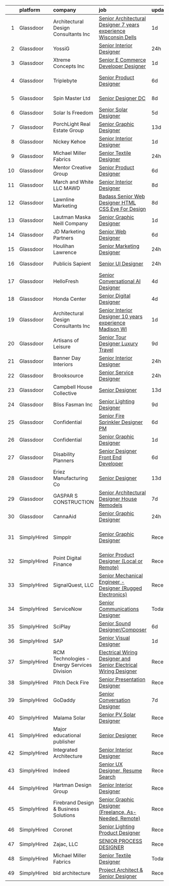 

|    | platform    | company                                     | job                                                                                                                                                                                                                                                                                                                                                                                                                                                                                                                                                                                                                                                                                                                                                                                                                                                                                                                                                                                                                                   | update_time   | location                       |
|---:|:------------|:--------------------------------------------|:--------------------------------------------------------------------------------------------------------------------------------------------------------------------------------------------------------------------------------------------------------------------------------------------------------------------------------------------------------------------------------------------------------------------------------------------------------------------------------------------------------------------------------------------------------------------------------------------------------------------------------------------------------------------------------------------------------------------------------------------------------------------------------------------------------------------------------------------------------------------------------------------------------------------------------------------------------------------------------------------------------------------------------------|:--------------|:-------------------------------|
|  1 | Glassdoor   | Architectural Design Consultants  Inc       | [Senior Architectural Designer   7 years experience  Wisconsin Dells ](https://www.glassdoor.com/partner/jobListing.htm?pos=115&ao=1110586&s=58&guid=00000180fa051e30884c4502873ff789&src=GD_JOB_AD&t=SR&vt=w&ea=1&cs=1_b9396d7c&cb=1653462081539&jobListingId=1007885880302&cpc=24DE9B19511D139F&jrtk=3-0-1g3t0a7k236iv001-1g3t0a7kgj47t800-d42fecb2ab234f8b--6NYlbfkN0AG-2uhC5U9fuVortC4wNzNlwtaG3jPaMU10X-BLgWeDfkeETNbVqR6xniy7QUEw6cqHMHQT0Wrf1JYPzMF7qyHP1RB-xfRmN_fDNkRs9KV8YovMNhaPnJjb4KgjJ_qlG34444MWtpRuvuTmiJ69PUK2YfFmzd7YrReliNzlP5SlYDBz3V7bNloAQbRIJnP5OasoxTwM9Lw1vKmt9H0h1Y1-XetmqndMr-mfQTkY6tv9Um3QR4up4L2sTP6_UjoXqYb5vtEgW5KIVLYSua-L395O8I1cU7ZFvGd6YPlZVznqcqCgKNoNFUFY42yQYBR4sNeg0z7KbDrwfW_IIuz7jPU5QgVcJvH2q7YT8lRK5-MY8E_bbVioE3gyGnDt1G9mkNF6rGp670iyd5ahcDG59a1ch8FoXWS28tM7KqOkk4PqdVVIWUEMG4B7-HlV2MZiAfMhaozBMnSjWKLAdTykYSbCUqwISn9gRlRyNjgM6pTouVA3UhG0VILELHik4zGTGw9QXZ6Y8ASgQ%3D%3D)                                                                                                           | 1d            | Wisconsin Dells, WI            |
|  2 | Glassdoor   | YossiG                                      | [Senior Interior Designer](https://www.glassdoor.com/partner/jobListing.htm?pos=120&ao=1110586&s=58&guid=00000180fa051e30884c4502873ff789&src=GD_JOB_AD&t=SR&vt=w&ea=1&cs=1_dc1e17e9&cb=1653462081540&jobListingId=1007889836203&cpc=6BDFADFCA66887C5&jrtk=3-0-1g3t0a7k236iv001-1g3t0a7kgj47t800-9b4eb64ad41fff52--6NYlbfkN0A4hgeKHdLyHgzaskNEvl2xXMVaueUT71iJOYpLYISQUI4874FyV4y-qxgJLy98E8tpByeuRzF3TvcgGo5KxO0G5TIPXuxLj869Cb_jE8MXheQ5yW1nof9oK02rxlKMVXeqNTjAxzakmD7opqNfHqK3C6R9zrZzn2QnbqILOALFOkZuw3dLEoZzf-QA1MLJJf19APnp5iwDVg8CxQ4U6rIELTjsuEf7AvRqFDaufLTedXSBbGygbMPldWs3arDtLPTK82kupH9Fn6czVpTKG3DjcQyhYnbYUXbeMJyjbYttwzesKv7hDvPPZDIkv-lIVyexoZ9AJlYI81fX76AzvDhfpQVE9CHFOaRDQdHSg44N-Fz4zKHJniN_jRO4jtNrhBaBYWCNcw6lsv3w3EJqaxOfZrc8LV8gLfiF9O_5Ffo62Kgynkz_XbWaV6KlLcMbuM8f4tAI4kaLVriOWw21uvvZnMLtWiiYcG1uEJ04Zd-Zfkvg1qKS9m78_3nou0tY3vt9qUhyAS1lEA%3D%3D)                                                                                                                                                       | 24h           | Brooklyn, NY                   |
|  3 | Glassdoor   | Xtreme Concepts Inc                         | [Senior E Commerce Developer   Designer](https://www.glassdoor.com/partner/jobListing.htm?pos=107&ao=1110586&s=58&guid=00000180fa051e30884c4502873ff789&src=GD_JOB_AD&t=SR&vt=w&ea=1&cs=1_d8c5ddaf&cb=1653462081538&jobListingId=1007885677887&cpc=89EC99896709E7C2&jrtk=3-0-1g3t0a7k236iv001-1g3t0a7kgj47t800-02a030a02ba8c3d5--6NYlbfkN0CQqnLIWsU0Hd9mAM9CPr_t6tpjjVh6VHQGynQ4AbzrOKu5-7YkYb5W1DfF2U8Q6qYXVKC7qwWIO3SjMGMtpnbLHrqou4G812NaCnniwGPQY_yCzTFesTuAzoLP0keihL2qI8zgbEeuGQhmUp9yuzY2wDNKy7ASTrjRlRh3CxLul9FGjDuRvDaFE5QFZIKhdwfBV2ZOjsZrjanfPCr3Qc10PrdLgNFhFn2j7kiNXhY91tvgniPImV9GVFWEvxLAndBQBFsVVtePrnAWvB8Hr17pIe2GUoSy-50R41z5hhgOqNKYVt61JSk9azkDZJAr8NwofuZNcKd-UV0orVN3UNbOQJf0ADPKECXektW5UMAjKWpaCjvi-17OQsJm-9R9I-pLCqZbvaEo8F3Y71n9GYuDrV5NCRbwMOeg7soJyXr6dxwS_yE6nHpbfq6z4ACVSnCYiL84de-GPgLq4N3XbDZ9dUsHutCRWZWhxCHpMnkb3ulHwRONFBrNFyruhY_atvjt-02aLScSXnA5jk6-cDVC)                                                                                                                                     | 1d            | Nashville, TN                  |
|  4 | Glassdoor   | Triplebyte                                  | [Senior Product Designer](https://www.glassdoor.com/partner/jobListing.htm?pos=117&ao=1110586&s=58&guid=00000180fa051e30884c4502873ff789&src=GD_JOB_AD&t=SR&vt=w&cs=1_fbdd31e1&cb=1653462081539&jobListingId=1007873525022&cpc=292986E5893862A2&jrtk=3-0-1g3t0a7k236iv001-1g3t0a7kgj47t800-01ec9b6fc75b3f50--6NYlbfkN0CCbOqLFAkE17MDkfB5QkeK_R8bo7qf9dndHNr_grrY-M2PimVRp2mNAKyxRM1ODzeHwg21ohp7T-PgQD5Q0DQ7Bu6az0jvkb-0xgvgEVUxWyxNsmI83FIAReyVu34Avycm5I4MnmZgPFFYwybqbwj_c0HMX7t9ih3fG-UDxz1aY12QvJksPdVsZIhGjG1tl2upXLnumsP9Qy-6SprzvdtPYxn_KGp9GdM9TCEcAaPUcMQzmNoKdLQ-iHpEzjmSs4OC59Q-ppbsrbrIxNg2orISb6F2fO-5aJy0EbLn1ZZMZsCaBEgrZLCWXDMA41ITqD0tjaSCntv_l7opLmA0PKmOuyeMpQufSncpoCnfceEv0MzsoQczk9PVojP6HbOCfn08FsVIWQciPFfG1CIEQcEF1Sndqh6EhOfywj_7iir0VHG5ybOqWK6B7DUfFMi7uQk%3D)                                                                                                                                                                                                                                           | 6d            | San Francisco, CA              |
|  5 | Glassdoor   | Spin Master Ltd                             | [Senior Designer  DC](https://www.glassdoor.com/partner/jobListing.htm?pos=125&ao=1110586&s=58&guid=00000180fa051e30884c4502873ff789&src=GD_JOB_AD&t=SR&vt=w&cs=1_c50c3b9d&cb=1653462081540&jobListingId=1007868309555&cpc=B576E40E3A51D23B&jrtk=3-0-1g3t0a7k236iv001-1g3t0a7kgj47t800-caa174c076a50136--6NYlbfkN0BvH3A8keRzMSHNNzpo8GRtlYiokHfs7hRv1iTbqYJ_v3EUQjdtkMnPMFLtVYawuvXHVmljPix0zXyhQRGzi_RTFGE2YsZ8j_U5QrmYTlW334wS0oEbZuiowsdxM92Q2idWA036dSU455XPaTisHVlyG2EjA4kMHr_93ZpyXvZYjcs_PhVJIFrQ8Ib1froq2C1H1n6kPxM8mtt_4622A8z2dNhDCqUhSkTpPSn0Kl0Huh6NlZx6qDpcWqvGcnuOtYWEGwHarZsJjGXt_1ByaWo9oDjfijK-C2Uk4iaRfSXA1xQ1p6S6lkTlDWSVIXNgF6wKvNApDlfpWTfpQxmTkkJVAL_9TATVnLRJtTPF9ZcruCqTed-vq6XQ5mVWgfkQHcjabwywKkoIDfXf2hQ4cn9mx86-XbBIJ-uY56IKFYZ1GXxZYbmVXbHN-17tUVRdPwcG5sH_H2KbZ38P06cmBnaEm7RO5UPyOJXcgKFW2doJxZyeoG5Gm3XonRTUDeSJOQJmXGzngc6gXuIIuOopaKjtr5roYaxx3qKas3UL5CadbY69gl70FgVQQCLUhKWTNAYxjzDKUXbld5_9f6nl-EcO8YOBWlYxcuNJHxUgahsWP_5hHltawfC0EKz_aZLBWETTNjnXSO_loVE7x5HnFsi4Nk7W4B_Uoo3R8CKlokmktA%3D%3D) | 8d            | Los Angeles, CA                |
|  6 | Glassdoor   | Solar Is Freedom                            | [Senior Solar Designer](https://www.glassdoor.com/partner/jobListing.htm?pos=128&ao=1110586&s=58&guid=00000180fa051e30884c4502873ff789&src=GD_JOB_AD&t=SR&vt=w&ea=1&cs=1_6a5c79a6&cb=1653462081541&jobListingId=1007877067308&cpc=F41FEAB56D215062&jrtk=3-0-1g3t0a7k236iv001-1g3t0a7kgj47t800-a651be249914b213--6NYlbfkN0BjCAoZKlRjrqyz2dliieRtC1p7Z9BxPBNQch0zgjZ9oRlk8BI86AXqelJPgre5wCsT3ngma9vUx8HpMarlvnDIKU_9TlEEB4t59QPXnXwId9eFrPIc7ZQtRDLKW7thQxHb5pJi6nv4UTqcBnv23aampv_sJ9QPLl5avMP40OY_t_xN-hEBFcbxANYuF0NGdCxbx_G2mBiowLaJisDfkkeACqlx9HjBGU8pONFrSBgDHen25eXqwNTmmt_1eyi-NgYsCPbKBkN0_MHT-bjepdq7xJ7KfzZarFiZTH-NRTGr47m7ZgOZlgv_8olOwCAU-FzsZTxs3c9Vt7WmUAHsAFGt1Z0MCDycXGsNboOhHcVVKzWIRvgC57TMpUUFbGsHjTk46yWlA_3CHy6Y7b8rRk3JQLspUo-Fz9rdYczIrD0i9a0ACdRzaVjp7Yw7F8nYufpz5POs5IFZP1ENjI6vEy0HUXhDkkQAsT_nQDCR-CP3_EDH-_YqzGqQ)                                                                                                                                                                                      | 5d            | Remote                         |
|  7 | Glassdoor   | PorchLight Real Estate Group                | [Senior Graphic Designer](https://www.glassdoor.com/partner/jobListing.htm?pos=110&ao=1110586&s=58&guid=00000180fa051e30884c4502873ff789&src=GD_JOB_AD&t=SR&vt=w&ea=1&cs=1_052ad912&cb=1653462081538&jobListingId=1007854243207&cpc=FB91BA2009EB6168&jrtk=3-0-1g3t0a7k236iv001-1g3t0a7kgj47t800-4ab573b709d7609e--6NYlbfkN0AO-lx13pzomzdSppJUWL3QXsQT8oyFk4U4LWH8QC50Cj8lN75eTS95qoxEy2ovK3F2sgMwT-8MW1p5eo9zMzLa74HWTVQU3s-MY9RWGQXnH6ERQnbMnGNSJy0yX5PcmdmWWVKiPMY4_SNe6iogdrcrKLllp53KlQ4OjohaiZjmxT0536ikh5Om555LXEA1NUM5v2omSz3ZgLbYOlZUOEgVf0jmchx_A-YE4NBraah5RzLCPg5Nbo_eWqxkEcbmXwvn_PkHBYzJVe45qaTCM0CRerHPzQTYldLBrewOnKKQCqhLYdKPFjItu_huFQLqABD7TrzEk68mHZnZd-CdE7Gnb5b4o_jx-psu2JOiG4uBUoWyqc3EyBXJxlw0_I1XXYEjW7IdwLjDRTavhbPZj1rvojg-aRfnEB0vDfXfGBJI_hy74DkSMgth621LE-9_ZDRCDmAmenUdK5642OsDJ-1iCnua5VNugTcZUW3cOL7MKIAhCjajdLKagWdVD83VXxpi3BK50lrO-Q%3D%3D)                                                                                                                                                        | 13d           | Denver, CO                     |
|  8 | Glassdoor   | Nickey Kehoe                                | [Senior Interior Designer](https://www.glassdoor.com/partner/jobListing.htm?pos=114&ao=1110586&s=58&guid=00000180fa051e30884c4502873ff789&src=GD_JOB_AD&t=SR&vt=w&ea=1&cs=1_702386b5&cb=1653462081539&jobListingId=1007886379534&cpc=9900C911F071612A&jrtk=3-0-1g3t0a7k236iv001-1g3t0a7kgj47t800-0c1b40a24ddb3848--6NYlbfkN0CvahHJL5dpwIe5nlYo2UZJB8CTXAEl9vJAxrd3EfdRQTt87UoZ_4aZagUb1tV6QOmJ_u12V99QjyVhUX0vHVObjUjYDODwHaEDJ7uWw4Px6fBl-PR7rmrVzwDENz2HRfTw6BJcKOLJtS4MzsK7dG29L8IOEVwOsk44I6zQeKgfyHQ7ZYA8Jqvq8zUbtRxodFqSH8le9f9jNOaJYVFNOimrToZAYSP44B7C5BqekLxvXbzKcUwQO8RBMZRwnWOtAG0X6BHa5FbirQPzFBwVvWcGx5JgLRC0KrDzCP0-EbGE1V4u3QJQUS2mv4lu45VmouYvPd3_rAtZGV-e2Mf4RzaDCDfelxB8HTyt5z_U8YBWMlTNPronfx4SAGLoDyq6ZoWyMtrymyjwTs1axn2mow_tqZ6LU3vO5xqokNNNqa1n4EwT4AMKXJ8pY8P7TMymuOOdl6k0Ja_Ns0-nVsO8kw-viYknf1E-gGzrh36V1tfRWoJqjzhx9j6_ILhWikDfZ7AyDxal6e4fYg%3D%3D)                                                                                                                                                       | 1d            | Los Angeles, CA                |
|  9 | Glassdoor   | Michael Miller Fabrics                      | [Senior Textile Designer](https://www.glassdoor.com/partner/jobListing.htm?pos=109&ao=1110586&s=58&guid=00000180fa051e30884c4502873ff789&src=GD_JOB_AD&t=SR&vt=w&ea=1&cs=1_e2a4e0d8&cb=1653462081538&jobListingId=1007890097618&cpc=5C70DC7FEE0D01B1&jrtk=3-0-1g3t0a7k236iv001-1g3t0a7kgj47t800-1199109f65cb0bc2--6NYlbfkN0Aa_Hwcb3A6wpbuysl_ekJeGPboXr2ELun7xWY3K7GOUB81oL_2bkKwlTZQqeaFZL6HZmTjTPZMZY4XhyVatta2lrF2HKWjEMO7NmKWkaX_4pSqjZqGKpbAyvV2h-8O8hKnl7Pxc2rFv7aq49SjMN5Aiiv2jJb8QJjJF_B3ihQ4lvnzf6-H_HXf6-TL3ZVvbqeTJQCavjlz2XAhMlZiW9uBQ2ImehsC7HI7nXq0yo2eaU5X0rQgUWtKbOVPItJQdu87y6nFEeNAIkNh56iL2d4CpmHSzQsnhDBlJsK2scd31nLfiiv48objMchBW3CT0aLJbcTVWlQLy5VkHayDE1sbDUSVsV4_0tW0IZ6YGujeWxfe81DtALeWz52FLtBpgwZCZihBqHoc0ehcHrdU7o9c5f1BMp9rJYBUPPRH-B82HmdUte-LPvKyxNDqTPFe34WqXa-3w-6-HmjkZq5OITYI75Le42Um0j9z_9vqmbiW0PE15i1P1ZTXVboXhySIwj_X0Yv4t_Rwow%3D%3D)                                                                                                                                                        | 24h           | Remote                         |
| 10 | Glassdoor   | Mentor Creative Group                       | [Senior Product Designer](https://www.glassdoor.com/partner/jobListing.htm?pos=123&ao=1110586&s=58&guid=00000180fa051e30884c4502873ff789&src=GD_JOB_AD&t=SR&vt=w&ea=1&cs=1_0477751a&cb=1653462081540&jobListingId=1007873079388&cpc=292036AD7E8A5303&jrtk=3-0-1g3t0a7k236iv001-1g3t0a7kgj47t800-932dcb251f76a5e3--6NYlbfkN0CfQgqVFlDchZ1187zfHENvYid3ZQoKnr6GJk2CFl_M8hjyJf_hS_UwoDVN34bPHX6cIOQa98UzAQRJT7pfbJ-DQfmYuSMrk3DojVkql3atisUq2kk724gQ8u04eMJMgzEXuDbxcOO6XJBa90a7LOhME9DVYksiN_eJMCEsQPG14KMPdUZnBWiRx3xURMInqLELPMsvIlBCPXjwmf11v2BkBJJUaIgzg79SpM8HGX9ncMt4HBnHtxyHVjm-827VjQv_4NiE7d69rCzu3laklPUT0WS6z_y5TqCxxXJVDM_HQgbYvK_O3pDHQ5zI_1a26WmtwuQbYjtOUUA6Yg5Khr-rajIk6YbKnT56pIOpt_K3t5_AyGqJQumDJabZh9ZuSyuMb_JDINsO_u2DsEbvmG_4xPirLSWF3q0qxToRDKLQnEsrygrzMdKwxYPEVHajvE2zoqOyaV-N3ChrMPLhQHPjGg9xHmzNdJLZBy0SXSusPj7L6rF9q2eBon1lF97u3jA%3D)                                                                                                                                                                      | 6d            | Remote                         |
| 11 | Glassdoor   | March and White LLC  MAWD                   | [Senior Interior Designer](https://www.glassdoor.com/partner/jobListing.htm?pos=112&ao=1110586&s=58&guid=00000180fa051e30884c4502873ff789&src=GD_JOB_AD&t=SR&vt=w&ea=1&cs=1_2c10a8e5&cb=1653462081539&jobListingId=1007865788649&cpc=D1CBE86395A4E5A8&jrtk=3-0-1g3t0a7k236iv001-1g3t0a7kgj47t800-13c149ae2c724baa--6NYlbfkN0CgIrFbq-kG4FwtgdBmPyfrCfhTlWkf9tCRQWQ-vuq479xlQfY6eA7RLcJVsxKD3CHN6CY9KnOy27w66QDj1XnFegDMaKZmGP0lsc1vscNdN2nlt2NQYO63slwR0awMuHwhtYq3-r2kXJFIwBODClqkeQD2wqOa5EeqvEaw7gUwZEPGaU90rcFMnFk1G3WSpIad88RBdM05rWoMjX85-wqq7kcSEnOpuRVuzPzRSVPt3zyVCjyroIYm0h5W-u0PsRjwEtafloy8MNwxfsQPZxoer-oPYq6X4C7UtbXoDOcZIRChWQk70u-ER6D7zvbxsWtMWI-8XRKTzMgvvHYVniBg9OluB1HCz-Mz-k-_hchyMWmUzS6chQcBHsCQySaGrXiXG9CYFBVNAxpN7lEjczOMWO8lGDS3_5bLOyCfj8InzPcpiDgzzSFYUO1c_vHq-EKC14jS2GVvlftZJoqcgp50neB1d4YDDAgk8EUWZpzlg7lIPa8zb9oJQjaZ9rxMMELqQNWwjEDk9Q%3D%3D)                                                                                                                                                       | 8d            | Beverly Hills, CA              |
| 12 | Glassdoor   | Lawnline Marketing                          | [Badass Senior Web Designer   HTML  CSS    Eye For Design](https://www.glassdoor.com/partner/jobListing.htm?pos=118&ao=1110586&s=58&guid=00000180fa051e30884c4502873ff789&src=GD_JOB_AD&t=SR&vt=w&ea=1&cs=1_42357caa&cb=1653462081539&jobListingId=1007867596169&cpc=BBBD384EA192911E&jrtk=3-0-1g3t0a7k236iv001-1g3t0a7kgj47t800-1bf7073f857835f3--6NYlbfkN0CSgGTbSPgM0xpgWRkp5SRTexU57Zk_6_bZ18eqb9d2QDh-VgX1oP5-z5W1JTzPPIjrHXVgZnk60WEV2dKxwENRWUOFIgV7E_TYjz3uyRhpIstgm8I0HzTo8WooHiskqEICWXG8kfUefqyunXnp13xxEtu_1-cSQVjGo1t22bjhUr4outoGDrVgmn_I6yz4oba47SYU_OW3m_EV9Yx7nV8_R9LYl7AeN8V36C2Airt-AxE0uK5XGedxn-CpjVLuZArJ0lYd2QogdIqRMFjE_-Auftf3hL_j8y8-7njVTJCY0PVve1XOia9GDsGLjTc_Z-WFNchqlz_H3cJdjqb9u1W0CUR4VZk1Gv8nG4bsV_iQ9Yc2MPBVEbfqdVUKddsldser2z6__fy2fnR9RV5539K3q5pumPAoX_Zz21rUN_5TggPE_frlCQA9CMb5h9CcWm461-fjRy1Q4S0bgIIfkzxTO1NDDAJriRhUT02SkCUfwlw1sDgwZ2piSO1lCKHlW2zm9PGkq9yiPpCp2lqGpXxKJhY6HQC5DMFe5U4B7HWTyA%3D%3D)                                                                                       | 8d            | Tampa, FL                      |
| 13 | Glassdoor   | Lautman Maska Neill   Company               | [Senior Graphic Designer](https://www.glassdoor.com/partner/jobListing.htm?pos=130&ao=1110586&s=58&guid=00000180fa051e30884c4502873ff789&src=GD_JOB_AD&t=SR&vt=w&ea=1&cs=1_2c06528c&cb=1653462081541&jobListingId=1007886319562&cpc=F41FEAB56D215062&jrtk=3-0-1g3t0a7k236iv001-1g3t0a7kgj47t800-42556d4369843361--6NYlbfkN0CH5AJMdvbiN96cQBW9blonJzxN5UCW1KPOX2QsoH-XS7L-5Av4XGA-go5EhKmTEMKH7p0FQ4RPcUw0sfxm4PxsdG14V0uat-DbGzzQRgDq9oQi4ChJflP-7x-qE6Qph9_-2rhBpMKc5-QyOOgMy3J1q2IwEgtKK7Q4qbh_-FJ3PAZUu_5lRrpWL2C8gVTqNm4tqevm1ot6KK9ponkS3ePDxarEZ8EX_sJGye9v1IrWYcmjcZgOWJDAKa2jSdUcXIBiGZVpw6NRbR2LD94W6a2SdLYTJmCHNe6CtSLjrlIePSeex5I915qJZxJ7CCDOEJt8WY4-UmxYI4x5g1VcBl3MG9HBdLa9-X2fz-zewZ1TT2ev8bHjcx_pqvLIIFIHDq1pVhA8XRS-iQWTOOMTINr8C69L_LdUwrRwlU_ndXtYZ5C2G4zWHY-Ps1rvQ54hg1tP190Co4i_4xlh75fuJfBJQMVuSsDwIvegCpn1h4cfmAF_k3NBBTfl0fyVl0FM6cg%3D)                                                                                                                                                                      | 1d            | Washington, DC                 |
| 14 | Glassdoor   | JD Marketing Partners                       | [Senior Web Designer](https://www.glassdoor.com/partner/jobListing.htm?pos=119&ao=1110586&s=58&guid=00000180fa051e30884c4502873ff789&src=GD_JOB_AD&t=SR&vt=w&ea=1&cs=1_a9738fe3&cb=1653462081540&jobListingId=1007873513428&cpc=87034903B3AB482B&jrtk=3-0-1g3t0a7k236iv001-1g3t0a7kgj47t800-5a714e412a2777d5--6NYlbfkN0CtwOkgDuej6vPfWODMxjOIyNEohQmdYMppGq8y8dOpBpEoaLmNDntLJFT4RU-4_HtZISLq6-TxYX62S18ac2mVvBLnZLctBLYZg2zc6hofTIzGA5Ur2GFRsL6jIeCU9LA19EzNMzPHwZbsxb6bF2cW1cjUEQDz_JYdTwfy_V-0LuVKGahOyCVVkPepaThdfpkl9zF2Cu1lhktYPvc8W27F1ZVVXiMylJ29Z7aIh36gUERDmoneYrszaNxirmJBfkgMVjpy9xZ23QbP-bmkx2tuqEhakNlwVdi_TxsXjRFvHPyK1d7IyWc8oUYRPUdGXN8cB2ScIFzfOTdpKBHD4BuF2JLdKXaxdOP4mOWsiDvI4X1CTxn3sHwN-gW0fqJcWTJN72H03e3_4SXORAHe_OU62mMD9OgNrQKZLvMKemEYr3KatsS6Uh50y_Lgmd_4s0EE7Eb2b7-Pl-0-5zd8_NusMBG6VG5mB1mTsem4SFQ_NMkdFqJ7RqHRAr5ZCCnujWc%3D)                                                                                                                                                                          | 6d            | Remote                         |
| 15 | Glassdoor   | Houlihan Lawrence                           | [Senior Marketing Designer](https://www.glassdoor.com/partner/jobListing.htm?pos=121&ao=1110586&s=58&guid=00000180fa051e30884c4502873ff789&src=GD_JOB_AD&t=SR&vt=w&ea=1&cs=1_5f419192&cb=1653462081540&jobListingId=1007889346319&cpc=8B69257BFB62E45C&jrtk=3-0-1g3t0a7k236iv001-1g3t0a7kgj47t800-541720b7fcd3aab0--6NYlbfkN0CvdWhQ0ieMmFfx9dpmofX4A6seQJ6gWHyuKhFlBsOKJQZZGOTM1AK6MnWqEXAqxR_1JF6ksg_DIymh9QH5exCpdBfkkzeZY_zGFd9kILCjQ1PQysB_h4aDmAOLQ3azkXuKlX7teNqMTUNZB368DFzfVlR0n9W7601why2CyHP2zCMFLd9IXw2OKrScnUw-cxrn7XP_qvugGG5a-Zkj7C9xh1V-88aI_jrwPb5Y3NelDMeI3ua5c6JTsKQ7cikxxXjO28AUZLLtuCKzWHX5IjAka4JqAp5kt4ZYGOjPAtjGxzaMb43w6_hHtzF-umr0ei31UNTkgNH3JU6bAtYsEIOecV-aJU-fyM3rPhz7cJVuhdZujN4pN_sGpRVDBy5Eb7oWlwsiwxEnptihAulNnhqLv6LjdiJVAQDNqChgZqOzwHnJ8H0uA4mqnRiBsXDNuJFlZro68cKvh4BpGaID0f6dbGXRHpr667xmpxBZHkOPENZOUEKTTSkcZtOiBEHYQBJesVQyTxXzrA%3D%3D)                                                                                                                                                      | 24h           | Bedford, NY                    |
| 16 | Glassdoor   | Publicis Sapient                            | [Senior UI Designer](https://www.glassdoor.com/partner/jobListing.htm?pos=129&ao=1110586&s=58&guid=00000180fa051e30884c4502873ff789&src=GD_JOB_AD&t=SR&vt=w&cs=1_e4df155b&cb=1653462081540&jobListingId=1007891098033&cpc=E773D000C9BC26FA&jrtk=3-0-1g3t0a7k236iv001-1g3t0a7kgj47t800-f7293916f33f4ec1--6NYlbfkN0AifcpeK-Nu936wgy-BS7owxv6Q_YD1znLiY0Ck5crXdIgVxXdAJC_ai_wOszhxY9SRguJgBmFIZ-Dyz_Sl9kfhVEfZ3aRQVdSK_xiCeDGZ3KfL27pJViBpKOjVT1gacwf5BHg-0VqjhHcFmE_gp-E-1WIEDO1LcGi7Fufaxzk1wAAdEvtWIH6WuSrWcVkfafH4zJTKPv8O5KAhXWuUzmzgiTf3WNt_4UxlxxLAmhCAq1q0dckY6fxd4Yc5xAhr_mpBzMFbyYRFmqw1o_PmWgclHsdv-dipSCvy7WSV7VcGtKG-iCScf1J_r-PDyaZ_ek7WwZJU2yoxFGkMs24inPiD24uf-83yH7EX6kZTie7u5NzKWgh699RzF5C0hquUzHKICO5l6KSz5clP_eDHmnSyWZbjRVDj0ITB_hDyVNy4uudKFLGmBnAbLP1IN9Z75er59OU_8QusS4S_9yGufNLmM1CZKPdBPXrnVeH8Nyxg96FfZuEnC10jvp6y_0IjbP-4V39-WYPb2CyNjxo5JMLT8qgqSzNIVcITXpNAB_MD8Qv2OIBIY3fQfeTYJ-RFQqgOSWLdupY-XuJR_7jePTMn)                                                                                              | 24h           | Arlington, VA                  |
| 17 | Glassdoor   | HelloFresh                                  | [Senior Conversational AI Designer](https://www.glassdoor.com/partner/jobListing.htm?pos=103&ao=1110586&s=58&guid=00000180fa051e30884c4502873ff789&src=GD_JOB_AD&t=SR&vt=w&ea=1&cs=1_5e7e63d1&cb=1653462081537&jobListingId=1007880295671&cpc=9395540B6D99D707&jrtk=3-0-1g3t0a7k236iv001-1g3t0a7kgj47t800-f46d5f39af0ec96d--6NYlbfkN0AKsmCR_ixfdzkov0PQoJqoP_E78YNlbCH3rVcDrGKBjrhK81DqchKHiveW2aj9b-KHYCH8U_J8EB4B9whjlos15jZgJS6Ro-Q_XSswV0-1h0QKNreZe8KOvcbsyNSgl829C2YEcnnWGoJ7byGv3xYaMax53pJG15gT-K71J07o5_IWfVlxaWMmlSNCHkmay91rdd4ui2dYK1rHtHTsWHMTWIn7KLkZq2BFLMhGBRriqhGeqk6-UoWRI_GaHuZk6UPgGIOu4Pc8BlQ6dn2w07hw56dpajfDsu2y3ZmYSm4DnsOJKf_cqTrJTvVFWaqBPfqN9kbPFIPb2S6VyAfVJeuh90HmbmnLUSkYBkQObZPy2MXSaV4G0gnb_bARDfBZQVXlY32a4fEsgdxW6LjFJrS15_tIu-H0MEQWT5EFwTg4Ti-ZCQE3rXum-sr6XaUwQCZSS6GIcFqfR7ghpEEoKvNyBywmnyOuC0vkuq8yGex_cjC6YDLoyQFPtPB1anIJQmIRzkByqz53H3tH2vr6NdOlUnwFqVVV6so%3D)                                                                                                                            | 4d            | Newark, NJ                     |
| 18 | Glassdoor   | Honda Center                                | [Senior Digital Designer](https://www.glassdoor.com/partner/jobListing.htm?pos=124&ao=1110586&s=58&guid=00000180fa051e30884c4502873ff789&src=GD_JOB_AD&t=SR&vt=w&ea=1&cs=1_f88eb3c1&cb=1653462081540&jobListingId=1007880205763&cpc=8D52E76475A7E842&jrtk=3-0-1g3t0a7k236iv001-1g3t0a7kgj47t800-7c4541ef652b68fc--6NYlbfkN0CvMFB4WgEALyS_S71XXt3Z2Bc_0zo5pOAuiGXPIbdPueRaTAA0sSS-8xLf-8T38pHo4DykjWZIg-gMyVkwZczkGhcUu5az6GPKxETxtSj3soM4enpDOr6bf70tANpQDVqWxryMEu5BW7GIYWBJMtnJhTAah7EQGJf6xbErTD0EWpFwPvdmDoOo9ZNoSjFAwdfNoF4sPuCnSXgvqqEBqYIzNG31R40ipBZWNrH_33X6qIoymijMB5VDsZUWuAK0Y06pjZrLbFo8186yz9NEn_Z89lj__v2yxucUYQfxFEPWuhkM1FKLbXYcFAUycvk2hJckW4vuBoSoj8ZZvF7gQFEQEXv9jLCL5nJ80AIQVwb52zCPuDC9ruqZOTfhyJkBPkXYDA_W94FP-Umb0-hyiUJmnhIIkepi4kzSgYyg2h0fiQr1QM3rwTsZje4G3uGUaegR-k-K7MEv4n3CfxlDrd5LXXdUN6IkmF5vw4GEh7e2Mrr3o6zFbn5clgxcy8mTDqA%3D)                                                                                                                                                                      | 4d            | Remote                         |
| 19 | Glassdoor   | Architectural Design Consultants  Inc       | [Senior Interior Designer   10 years experience  Madison  WI ](https://www.glassdoor.com/partner/jobListing.htm?pos=108&ao=1110586&s=58&guid=00000180fa051e30884c4502873ff789&src=GD_JOB_AD&t=SR&vt=w&ea=1&cs=1_acc13bd3&cb=1653462081538&jobListingId=1007885957464&cpc=53BB737DB17F5DC0&jrtk=3-0-1g3t0a7k236iv001-1g3t0a7kgj47t800-62e42d2a35779dfe--6NYlbfkN0AG-2uhC5U9fuVortC4wNzNlwtaG3jPaMU10X-BLgWeDfkeETNbVqR6IaDpxY-HbNPw-v3IxxmIiWoL-MDFOBceMqpA1nvWnY2mXenEuUZUXtC_wlHAWWDdumY9GRt7JC7SLELfFXe1Qo-vQYnP14RTiM4a2RcSJtqKP6PJvsoQllIOn4VS3bZmEPxGrDe7cd2vy2hz_S2cGHMq4ZXidEL7jYW_t4mtLEc8LcuzoVkEtZnvX_mOlrhf_CYROwliwk2RZQBA-t_aQde7ed8QA7sRFZksjHu4EM5pZ7KjLiTvOpDvyanjE-ti0lD3ZZ6nFSdHEfp5k1lkPiWK_VdscoZ97Oghw0s3gQ-yZCS6eaReBC2r_CmZYJr0gZ3mAna44b8YM970XLSJf72pVnKr-V44iL8e38Ir28rCq9mmNnOWcLdzIYRE_iIZ0gjwyM13ETA_qNwOfDL9KI8ITX8IYwHIQ73bWWDjQU5g5qZ16Fp902Bt4vNmw4tlWjoIrSIoOMRnSnSAFwOyiTQ9QTSlv2Z_)                                                                                                               | 1d            | Madison, WI                    |
| 20 | Glassdoor   | Artisans of Leisure                         | [Senior Tour Designer  Luxury Travel ](https://www.glassdoor.com/partner/jobListing.htm?pos=111&ao=1110586&s=58&guid=00000180fa051e30884c4502873ff789&src=GD_JOB_AD&t=SR&vt=w&ea=1&cs=1_e9e21395&cb=1653462081539&jobListingId=1007863700593&cpc=23A796B44307ADD7&jrtk=3-0-1g3t0a7k236iv001-1g3t0a7kgj47t800-455ea0ba56c3f494--6NYlbfkN0ArxigQJWVhAqa2m_-XI2vel2QQBzIutqFLOGT6BQAC4UCZwstFC-E0rqEFWc42P4tH3mUWm8ZqtVncVj63WrRxcEE-ug4WCgDHsZmaxdqbyyh317e9a4eMymFWW6_Eg3LSy4AF_ue5NmyGCxpVqjxVjFDPEm8kdBB-LijvI3_hzHboAMDBBXu39LfDnhSZ9bbPB9ug7cg3ytxurDRf5u-6fXPWbrWEonvMA556PxGZDcQKW1xv_LPdCjoabb1iCMDmFL7ewhWs4qGduC_cEDyEKlEHGtwykne-zXFVLu6KEIvRsMwUct70NI9aaIaNi6T2almzryWlLTP85RGf-4uo07AqTv9c2hmOZYtBGmSLGlQ2STibSI8URCQU6OhQrbkrtX1Z0f0QIu5FejrBYVGz8koFKlt5viR9dSq1xBtQWCoohUR-g2X-cX_JztnHCFboquqVbJi3_TLj_0f6AHnzuhyDJMpGw6QKXeJOoRipOwQE4LothcD2N6-vP7kcg8_d9KyWV8dg47LZNgneDJPQ)                                                                                                                                       | 9d            | New York, NY                   |
| 21 | Glassdoor   | Banner Day Interiors                        | [Senior Interior Designer](https://www.glassdoor.com/partner/jobListing.htm?pos=113&ao=1110586&s=58&guid=00000180fa051e30884c4502873ff789&src=GD_JOB_AD&t=SR&vt=w&ea=1&cs=1_f4c6f827&cb=1653462081539&jobListingId=1007890149854&cpc=214767B2CB6D1786&jrtk=3-0-1g3t0a7k236iv001-1g3t0a7kgj47t800-e12a1a24da0f49bf--6NYlbfkN0DsBOlmEAMqZtav1V1WKZO3RUElpafjggtWvxyDQ3xFSrTDzNu17f0DkdRgfB1G5dO68_tOOoU-gPCBUIi1W9pZMsFosdhz6Zj9oRHXrgftf30fF8xppG9ppjTEjroDofZrV4ajCdjO_ttuVR1mixrLn8c9B_AGtGmQnn7MnT7FFrLQQGQOs8TwSJ6riCTWC627Z97phXT9jZkL4XQS10W2YGVX5hPLKJSP3Vu7NazSzEiD2ZejiinnMxP5V7WWnvZ1vdDeZDOjSORSR7b3RGoOEwFqq8_e4M26Er7BeKXtSlT9nSyYHqQchjCSFAI_vnhXa11ZZXjML2AtVi5gdNYQ6f2pxcBGuH375InmAT50N2H-War8L65hZVV1M_J3CKXvk3UvPipjyEP-x5CYGRFTnmRXSHy93MAUXQP3Y61fQ_4Il_12qIY7ZTWA-Q9YxP_4Nn4Q2sx9iAkTl9S8RM4NMsc_7Pq7f17Jp6yEW1DqQ18Y31UvjVoz48ZPboh70h5aRoUwjAzSmQ%3D%3D)                                                                                                                                                       | 24h           | Berkeley, CA                   |
| 22 | Glassdoor   | Brooksource                                 | [Senior Service Designer](https://www.glassdoor.com/partner/jobListing.htm?pos=126&ao=1110586&s=58&guid=00000180fa051e30884c4502873ff789&src=GD_JOB_AD&t=SR&vt=w&ea=1&cs=1_b293e653&cb=1653462081540&jobListingId=1007889729752&cpc=AF1E4A3695F490BE&jrtk=3-0-1g3t0a7k236iv001-1g3t0a7kgj47t800-15776d5cec6b3ded--6NYlbfkN0BhNN3PPgKPbTMZB0Y0J5JTZS3FnMM-ugqbblX4_m-srDJielPNCs_lvQXXEB0CV7Mjb4bfvkTERKswzkZ7etGgyOFS6HVV2jdtFJV0xt95R62OXtY3Z89iDVeP0PuyHqgb60V6OKK_Wknd1_zBPCv1vZJDbjio0JD3yKPjr7cTra2B_P2iEI6QgLaiOv_ETSGruaMqWdB7fDY4Y3NsAG0KJaKi24U8RkS6Gf8zsADRLvpZ45W5-azaXCsHGG9JtJ7lR8dvzIQeB7FBwEcxSng8k3PR-ej13VSqlIUpFg4Zpv-SvsO6-BlXjWzLR7pwWGVu5FH8geFAr9gEBVn1ivWjHwTRJsSZVr6VNude1oOTsxmNE_scs_s0sZKBSOtX_KABLTGdejvnH0nlhuByWEY7P2atpm696c6IJYq6D6wEwKyULIxY7Ddv02JDWN5daQujCMk6Wtm2lLl892AZ4pkjSYgyCMmK1QVqwSv9kNIfN9VZ04SxEJ6KkTh0nJ-q1ht5ZGbCptLGltJmN9A0ulV-)                                                                                                                                                    | 24h           | Atlanta, GA                    |
| 23 | Glassdoor   | Campbell House Collective                   | [Senior Designer](https://www.glassdoor.com/partner/jobListing.htm?pos=106&ao=1110586&s=58&guid=00000180fa051e30884c4502873ff789&src=GD_JOB_AD&t=SR&vt=w&ea=1&cs=1_11321a06&cb=1653462081538&jobListingId=1007854766577&cpc=31063778D181FC87&jrtk=3-0-1g3t0a7k236iv001-1g3t0a7kgj47t800-db2c1e106696a3d6--6NYlbfkN0AtlW_omU2Xx3W-19HQ_drmTKCWebiHnmA5lS5PDL5G8VFNx89wO8P2gULMlmm9ljZwxngF0vqyqWi7hnMBc7Pe2p4CskcUKr88WOt5KDlwOt5UNfsKwLiZVyTmsHf4kbvS8-iB6jNwMq2RrWzJTjre6vgQtizrpcUZg8iPgUv20dPfbdAfULt2jcGKkGDavdZ7I7Ge0XqYA_t_H-5EtpJQhVCdj2QL6KW1wesT8z9CkgweffDvYYW5CjmWGZ_hTWt77jSQkY4UPUqSSn1JllTcoIktx0npfgC4q4IJuaSs14bTt3WtIADaT1eJG4T5HWxZt0RgEDnK0Z_Gv6qoiCnZKct97TE1YVVY--GOfIfrPuA2BKqxmjtnIzR2njdQF6fZ71JHG0TeMkxg9uiIMedLaWy0UG4McF6muqBpmflzLC-9SHZCtDWItz_N9BXiSgRbD8GOWIrjK-oqkeB8ASlnbKBKyU-avTLplfW9B-xPuJDbXl37EnEK3Qma630HxvI%3D)                                                                                                                                                                              | 13d           | Las Vegas, NV                  |
| 24 | Glassdoor   | Bliss Fasman Inc                            | [Senior Lighting Designer](https://www.glassdoor.com/partner/jobListing.htm?pos=102&ao=1110586&s=58&guid=00000180fa051e30884c4502873ff789&src=GD_JOB_AD&t=SR&vt=w&ea=1&cs=1_d4740197&cb=1653462081537&jobListingId=1007863837378&cpc=D393185FBD35DC06&jrtk=3-0-1g3t0a7k236iv001-1g3t0a7kgj47t800-482d116438ebe175--6NYlbfkN0BTy4Vq3kUv-8E8fBOrhZt-7WJQYqv7u2ur6JnxlE7nq5Ck-82vUntpzvRtI2yCCfafeUD3EozDH4hM67HR6-bXr82afDbKxjex5G8phvjE4CyqBqg4NzGdSJoKai7w1754-I7lMWvH2Tkh4aTQHgRo-aZNhLHZxf977cNumGjcNuTDGH3WO9Cq9vNFTqzlWKu612LL3no2m0H6-_q3MZaQBm1-wvTK3izfIW9DyUWqGIFeHZeYkNouO8ma29ACNwA0pJyU3_OqNna-_kdAjbI0UlBMlQJV-mi8-vm8RY-wQ7gZQ4uZK_tLujJgHhO9ni6U4ZrLEKybJJz84Tlnp6CUnxArDZ-QVXvio_By0ShENrApzDb0IuEtLDt0nHl06P6SH6YXS130u2-YTJUrvoYTxCUBYeXcZFxyVC-RLhC3j7e4nFpoCeDlkUEPOVrqzoD_9xbKfEXnacMe0idj2x83JXPO1YPXPQeaRs82h_VrcxOjmnr2r6EXAl3JYAMdOu_ZrY6OHDNR9Q%3D%3D)                                                                                                                                                       | 9d            | New York, NY                   |
| 25 | Glassdoor   | Confidential                                | [Senior Fire Sprinkler Designer PM](https://www.glassdoor.com/partner/jobListing.htm?pos=105&ao=1110586&s=58&guid=00000180fa051e30884c4502873ff789&src=GD_JOB_AD&t=SR&vt=w&ea=1&cs=1_2b1c0a62&cb=1653462081538&jobListingId=1007873060789&cpc=AB8D288ADC8C4930&jrtk=3-0-1g3t0a7k236iv001-1g3t0a7kgj47t800-1801a04bc5b549a7--6NYlbfkN0Cd3pS7uxGjUeyXHLzsaKmTTzrf17h2RMAB9uXYFPaFzVnfEaA8onXvGGCqVdJxMuYEoftc2lMTqrJ590gaSTF3Y_oUcJCeYS_dfuPvS2E620nDraOpQRRG6WExR-rA26V2_ckhVDzi5H4Uz0zhWA1ehQhSga46agYuJ-ZvNTtEoXHuShZV9CQoNEtkPfrlxsG9at5Y0wrAWPtPxeGGNKQReYZFedsr3NegNlBmDMXhibDbSXUjNfp1n6rtxvNS5809YrpaaRMutQ0kBUbRuABnPC9SZXoZ6l-I-N4XGntAL10l50P2dI77qWbfDgclUf92z_dODAmHts9JtgPzZr4vNAGk4hsuAubARPxPUZ8gWoHxazxA_kIMDARex_NdxCh4KurPk8uggP1kqAPFdgcHEg0mDOQR9sMCba0N-yj8HTQ81OBhr64kvUURsd0XacM7EDUBASEl9VINjbK5QLSEopYFcPUcmxGkHS97vTtu9RTo6dJRqzfPvANCN7dUu7WMg1hSPw4QiF1jXvgldvOi)                                                                                                                                          | 6d            | Marietta, GA                   |
| 26 | Glassdoor   | Confidential                                | [Senior Graphic Designer](https://www.glassdoor.com/partner/jobListing.htm?pos=122&ao=1110586&s=58&guid=00000180fa051e30884c4502873ff789&src=GD_JOB_AD&t=SR&vt=w&ea=1&cs=1_bea8467e&cb=1653462081540&jobListingId=1007886462494&cpc=03F67E1B243A1AE3&jrtk=3-0-1g3t0a7k236iv001-1g3t0a7kgj47t800-289fecc38b5a819a--6NYlbfkN0BayYijdH-BmWXw8moAgvcT9Liy7LzhnIdAxC00Ciof1kvr9oAWWmxeMJxqhGfkruJY7M4OLzIeVUXV4M5tFWY9cFzSDt3cM31ewjHWdrixqSnn8FB_50TAg-DJfiFIbwyeb5b41_WButXv2Ji5VHG_ifKQVLsDtsH9WCHHOen6eYiPZTf2gPShiHQM-d4fUGpNrRuebJzFhjN_3-X-qeuuYTfi09rHZHQSol1kK90Hp1ipg6-Wrz2r7uxIpLazBUBn0aVbLsGRs_QcHKaewSjdz5CUX65LC2nfkW1te2cm7iHDXo2cO62rlqezO9Em2cSbhUSipZz9LGvvxN2e2NhGjZjdCPwZlE1I2eijeQaG2REivqFXDHIz4bCGu0UHJF-mF4Y6qE88dcU8E_b-gCjXpKlkgLRG3csSe5NS8HeIwWdWYWyIr8UwHgs_OTjPgjkWZ851IVBWDxysDeTRkyhS6THzdBINxXhFYI7pGriVqFIJ2dpN1QIzCj3bHu_XpWsy-mdnFYTQVg%3D%3D)                                                                                                                                                        | 1d            | Denver, CO                     |
| 27 | Glassdoor   | Disability Planners                         | [Senior Designer Front End Developer](https://www.glassdoor.com/partner/jobListing.htm?pos=116&ao=1110586&s=58&guid=00000180fa051e30884c4502873ff789&src=GD_JOB_AD&t=SR&vt=w&ea=1&cs=1_89f848b9&cb=1653462081539&jobListingId=1007873228461&cpc=85D4E989D68E6247&jrtk=3-0-1g3t0a7k236iv001-1g3t0a7kgj47t800-d0e8d9102065d1a7--6NYlbfkN0DWXY92IS4FcJSnZr-nVwfDkR7lrsyDwBjCpF24-1-7XcourrbW4iU_PczZ8vn0G9_u4rusD4gOA72avwhZl7vdeLc5TTcybIh-SW6xDVUBsvxT3OvIGT8Sp0bz7NvFEp8Dr7Pv1sNk5-62lPrbPBE1dpYiUetynj3Y_iDmIV-SSMYY0NoEBA5ASE4iZTsKHrKRWO_nKchSLwFZmAKyOxv0UMrdJy-pBXoXiM4vBBmPYMUOANfQRS665Fo8H-NCrr5wF5-3LbYO2qx2DwrBhkk0hmjBzB_IwQWPk8ej6_1JG9tbs_IzDF6yFiEcdGS2HjqgGMSCiIG5NZSviYZu4veW9E4K8kb7kd_Qx9xReHS0CaU-qKr7jshafL9tXOGe73pXIyL2zQSJLQUVvf1WOP-cB_LN9E8Yj4H-narCWAjWgut5eoDBDGuaz3fCnskNibx4mBkAdzm8gZ6AY9HCBZZJjNLGkRmoXGHeAij-6-KDiOHfNsaVBx1uCQP72TZEEbhBF_eWoVP2SJ3TXSpBUuJV)                                                                                                                                        | 6d            | Murray, UT                     |
| 28 | Glassdoor   | Eriez Manufacturing Co                      | [Senior Designer](https://www.glassdoor.com/partner/jobListing.htm?pos=104&ao=1110586&s=58&guid=00000180fa051e30884c4502873ff789&src=GD_JOB_AD&t=SR&vt=w&ea=1&cs=1_a556a347&cb=1653462081537&jobListingId=1007854236340&cpc=53BB737DB17F5DC0&jrtk=3-0-1g3t0a7k236iv001-1g3t0a7kgj47t800-5a9cc60b2cb4c965--6NYlbfkN0ANvK2EhXk98mjJ1SCUvW8H3sDzEATOEENNFxcMngFTlTK0Vr_Zui70zY5LZaeXwzCGn2jPn2Kxd0R1-S22hw1ibzbuxNuTDOkYzA0kGCf-QU7-lPH-F6UDzZJDEfGA6GiYNP0TZNZT0FvADncUcI4jwgzfcAmFs2PVx9w8-MvMcgSQfENPyYo2_VWGxBsllz3pM0JfQTZ48G4jBvK2Wnl3C95Cj7hBJa-C5n3T-g7AbWlGPDeJDCYGIZSZRWw5a74MzbzL8cwIVTuyvSIycfBsPFdpSgw1x_apXd9b8h1hiBpmIHiVgfR1_IgB9lABjMQ9jy_gSKzh4VB2O7p2Rh5lkGvY-YsqoabNqJKEubUIo4eVDCRb4GWYjl19zInPd_C-5Hj-PlfYwNHOy53wFStOylzidyaPLwc4bWsEnuUXmZzbTznTMBzx9pdU2AUBbzktFpU3Q917IvQeiorkob8B8v61vck23V1UN1x2O9LQn2MUMJZBrSzpGdhPo07NfnyHmekfq_Rf_g%3D%3D)                                                                                                                                                                | 13d           | Erie, PA                       |
| 29 | Glassdoor   | GASPAR S CONSTRUCTION                       | [Senior Architectural Designer   House Remodels](https://www.glassdoor.com/partner/jobListing.htm?pos=101&ao=1110586&s=58&guid=00000180fa051e30884c4502873ff789&src=GD_JOB_AD&t=SR&vt=w&ea=1&cs=1_8a18b9f9&cb=1653462081537&jobListingId=1007870197001&cpc=6F50561733DE0BB4&jrtk=3-0-1g3t0a7k236iv001-1g3t0a7kgj47t800-cdb70161ba5fec45--6NYlbfkN0C0nKY1zCGm5gHtONf85xOXZ7PMyUJ89AdAAkx_sxVSdChOImiP25ZxJR_7oZCqP3CFuKFMr3gDoRoG7SfJGir5A8aKOlQm4WdX2eto25XAlVa-XAEEDL1v0kvzstn1dOFPzqdfC-j2h9PIDUH18Eh8qbS4oEbGhFNr5mxIMNESJ1c8a6-4n_mljdm1Y9nrVxRvAxPttxRwdFazrWhCV6fWmz1pqubmZ9Ns_Fivcz3xBZ4T4wB3VTmuFCet0bhAFU06dh84O28fADgEdl31uDy8_L-bbNqVgrGBN4QB_9_niYKyzTCmGo8aZ8AsGWkWlGU_sPKNpVbXq3ZUJCyXglFjVwzRvWktbIbJJ7r4dW96lxG_acZRlCcqMc6ZahuAiBkxGXgym2btLNbbKX9HPnJJt0D_xo76x3WOouHlTbjE3SURKxFGrxfdOALkmOwPfnX_broYbJzS1DCNPxdlNQlQckWBpjbn4MoDTM0MDIUIMaI1yuHwZ4uUSc0rNWcVuKxX3128RDu_N5aqLVCgsk9nB8-cOavxhbHhEEiKFBKg0wH-4fmlNr-E)                                                                                             | 7d            | Seattle, WA                    |
| 30 | Glassdoor   | CannaAid                                    | [Senior Graphic Designer](https://www.glassdoor.com/partner/jobListing.htm?pos=127&ao=1110586&s=58&guid=00000180fa051e30884c4502873ff789&src=GD_JOB_AD&t=SR&vt=w&ea=1&cs=1_6fd3a892&cb=1653462081540&jobListingId=1007889245712&cpc=C63BD00756FD6F58&jrtk=3-0-1g3t0a7k236iv001-1g3t0a7kgj47t800-f694517f35adb6f6--6NYlbfkN0BlEUO7h9oLQH_lS_HgsXuHMUHZ4iv0K-N3-E5R7X4la9p1LnizzDt7-ln64Lfw8BKda5Xp2jEPLZIbSZiOxOH0CkRGAetIPiaN_i4gPqx8Pv7fYWmLrdupRFnhVvvnKO1Lwh4d5SfAOecUQkNVAUEEIzyMlTT15jUkrnfF14Lb-eQMyQj6FseOutMoaW1aGMyZ0Sh7Q5RnRODwuf4rK0K_AgwMQgDgYkB2OnK83KZTWSmbDn27ev_aUKsrLndcEZHx58KCJJSVobAIUQUak0fEce4QxjuqINoBhEHtghzzGAT7RJg0vbKnfiaa8vpnv4ShRM75NMTHvVmeDUu4tmcpCOCvPIY2QPmp4kXDqCctO5NXtKAYy-kQcneXTSj3g90VSvQ34kBGW7vI_H_FFDjIsliv51vicbA6MzhgiQOARvwgmsjNPE5GtmgthE3DTaBHIp1mUXRJjVp3-xaPPWkgdQur8VgVNYYq_odk9cnmGIU7sQs9R45FhTAMpPrXBz5ndOk-NIZHrw%3D%3D)                                                                                                                                                        | 24h           | Charlotte, NC                  |
| 31 | SimplyHired | Simpplr                                     | [Senior Graphic Designer](https://www.simplyhired.com/job/Qg_8Hi9qDfG6dDmvj157Pd_RC8ObdJnJ8cgKOc_QBrJukAxBGLbNsg?q=senior+designer)                                                                                                                                                                                                                                                                                                                                                                                                                                                                                                                                                                                                                                                                                                                                                                                                                                                                                                   | Recently      | San Francisco, CA +2 locations |
| 32 | SimplyHired | Point Digital Finance                       | [Senior Product Designer (Local or Remote)](https://www.simplyhired.com/job/31bdZhD6_ZaRMyQ1HVRH6LcZft_9PTrT0jmE0CtVsW6YVvP44Noz8w?q=senior+designer)                                                                                                                                                                                                                                                                                                                                                                                                                                                                                                                                                                                                                                                                                                                                                                                                                                                                                 | Recently      | Palo Alto, CA                  |
| 33 | SimplyHired | SignalQuest, LLC                            | [Senior Mechanical Engineer - Designer (Rugged Electronics)](https://www.simplyhired.com/job/y9m54EIWTgRUOXYc39jRqzvWM8rR4Sbw_dyibCPqVa3obhUDn9eukg?q=senior+designer)                                                                                                                                                                                                                                                                                                                                                                                                                                                                                                                                                                                                                                                                                                                                                                                                                                                                | Recently      | Lebanon, NH                    |
| 34 | SimplyHired | ServiceNow                                  | [Senior Communications Designer](https://www.simplyhired.com/job/9SqtqYP-bT1GyYIXJh5XEr5FPGfYXRzf9lbZYqNLVHAfZHz0KE5MmA?q=senior+designer)                                                                                                                                                                                                                                                                                                                                                                                                                                                                                                                                                                                                                                                                                                                                                                                                                                                                                            | Today         | Santa Clara, CA                |
| 35 | SimplyHired | SciPlay                                     | [Senior Sound Designer/Composer](https://www.simplyhired.com/job/MFRkWFxMfYfHxn1BijUSjkZo0C-Bv5a8G2ysJXs28cOhYb7VjQZ7eg?q=senior+designer)                                                                                                                                                                                                                                                                                                                                                                                                                                                                                                                                                                                                                                                                                                                                                                                                                                                                                            | 6d            | United States                  |
| 36 | SimplyHired | SAP                                         | [Senior Visual Designer](https://www.simplyhired.com/job/_QTiAvY05q_vrvDj3m7IP0420L4hiulPt9JCjx138W9pbYkfAYSvEg?q=senior+designer)                                                                                                                                                                                                                                                                                                                                                                                                                                                                                                                                                                                                                                                                                                                                                                                                                                                                                                    | 1d            | Palo Alto, CA                  |
| 37 | SimplyHired | RCM Technologies - Energy Services Division | [Electrical Wiring Designer and Senior Electrical Wiring Designer](https://www.simplyhired.com/job/yw2ejKn_FSjOjPLmFyrjXCu_Sy1xbVCIfVuii-1Kuvlls1EGEXCU0A?q=senior+designer)                                                                                                                                                                                                                                                                                                                                                                                                                                                                                                                                                                                                                                                                                                                                                                                                                                                          | Recently      | Oakland, NJ                    |
| 38 | SimplyHired | Pitch Deck Fire                             | [Senior Presentation Designer](https://www.simplyhired.com/job/jYNTnV-puvkSD-LiXWowLCQsrIrlIgUc9XdxbeCKV4VMJpASc_8p9Q?q=senior+designer)                                                                                                                                                                                                                                                                                                                                                                                                                                                                                                                                                                                                                                                                                                                                                                                                                                                                                              | Recently      | Remote                         |
| 39 | SimplyHired | GoDaddy                                     | [Senior Conversation Designer](https://www.simplyhired.com/job/fQ_FTxt8qQS3WJGyB_QDxZ1DG2iiFoR68fTbVradTC8ox_0Uf2zhUw?q=senior+designer)                                                                                                                                                                                                                                                                                                                                                                                                                                                                                                                                                                                                                                                                                                                                                                                                                                                                                              | 7d            | California                     |
| 40 | SimplyHired | Malama Solar                                | [Senior PV Solar Designer](https://www.simplyhired.com/job/yA_j3GxQ7uNa2z0RX0DdN4_Y1PRCusPbiv6eiiPo2dq4fQA8HL7l6w?q=senior+designer)                                                                                                                                                                                                                                                                                                                                                                                                                                                                                                                                                                                                                                                                                                                                                                                                                                                                                                  | Recently      | Honolulu, HI                   |
| 41 | SimplyHired | Major educational publisher                 | [Senior Designer](https://www.simplyhired.com/job/sPGxsgyYQ-jge8yaSqTUycpg1qZdyrfzhQRm_H1aTkvRjYCsFeiZKw?q=senior+designer)                                                                                                                                                                                                                                                                                                                                                                                                                                                                                                                                                                                                                                                                                                                                                                                                                                                                                                           | Recently      | Remote                         |
| 42 | SimplyHired | Integrated Architecture                     | [Senior Interior Designer](https://www.simplyhired.com/job/LAOCRCVBxS3U14sAUC3_e5NXd8aCSlLkQm-nD4C6sv3_ceVXXWLPXA?q=senior+designer)                                                                                                                                                                                                                                                                                                                                                                                                                                                                                                                                                                                                                                                                                                                                                                                                                                                                                                  | Recently      | Grand Rapids, MI               |
| 43 | SimplyHired | Indeed                                      | [Senior UX Designer, Resume Search](https://www.simplyhired.com/job/E5TiAhtazPgv95fMQ10-uLg2dSewvqnR7Hj4z6TyZQ4-abNOkN1Oxw?q=senior+designer)                                                                                                                                                                                                                                                                                                                                                                                                                                                                                                                                                                                                                                                                                                                                                                                                                                                                                         | Recently      | United States +1 location      |
| 44 | SimplyHired | Hartman Design Group                        | [Senior Interior Designer](https://www.simplyhired.com/job/DoJeZfmJ3oegf4VFu1T5RNfVR0vOTRquqkQWPON31nRznnltc3G6Dw?q=senior+designer)                                                                                                                                                                                                                                                                                                                                                                                                                                                                                                                                                                                                                                                                                                                                                                                                                                                                                                  | Recently      | Washington, DC                 |
| 45 | SimplyHired | Firebrand Design & Business Solutions       | [Senior Graphic Designer (Freelance, As-Needed, Remote)](https://www.simplyhired.com/job/vLBe68bI-6HDB2HPW6JA1-LpN-7UW2dXcuR9-7DSAQpngqk3n29wyw?q=senior+designer)                                                                                                                                                                                                                                                                                                                                                                                                                                                                                                                                                                                                                                                                                                                                                                                                                                                                    | Recently      | Remote                         |
| 46 | SimplyHired | Coronet                                     | [Senior Lighting Product Designer](https://www.simplyhired.com/job/RfGhSWtuJ_lg6SsxwQD_ajD3-LAV4Tdv2X1UfMnbVnV2FPULJvEhtw?q=senior+designer)                                                                                                                                                                                                                                                                                                                                                                                                                                                                                                                                                                                                                                                                                                                                                                                                                                                                                          | Recently      | Totowa, NJ                     |
| 47 | SimplyHired | Zajac, LLC                                  | [SENIOR PROCESS DESIGNER](https://www.simplyhired.com/job/KJ_3lRk06olD9oCzQi3NBBs4dKOl-qnD9tWsQD3Eghj1w8XkEmXmQA?q=senior+designer)                                                                                                                                                                                                                                                                                                                                                                                                                                                                                                                                                                                                                                                                                                                                                                                                                                                                                                   | Recently      | Saco, ME                       |
| 48 | SimplyHired | Michael Miller Fabrics                      | [Senior Textile Designer](https://www.simplyhired.com/job/pKpLMSNOBYfk5cYrOaG7qEwwgg0nkFCy2Rmz4w4rRoMG4hn9jKOwmw?q=senior+designer)                                                                                                                                                                                                                                                                                                                                                                                                                                                                                                                                                                                                                                                                                                                                                                                                                                                                                                   | Today         | Remote                         |
| 49 | SimplyHired | bld architecture                            | [Project Architect & Senior Designer](https://www.simplyhired.com/job/-n0N9euHeVpljh5j3tU-JbPdOOmIoEZ4ArZ9aSn0vkdntI17Xo4kjQ?q=senior+designer)                                                                                                                                                                                                                                                                                                                                                                                                                                                                                                                                                                                                                                                                                                                                                                                                                                                                                       | Recently      | Patchogue, NY                  |